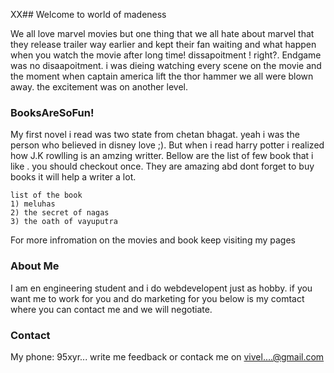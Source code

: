 XX## Welcome to world of madeness

We all love marvel movies but one thing that we all hate about marvel that they release trailer way earlier and kept their fan waiting and what happen when you watch the movie after long time! dissapoitment ! right?.
Endgame was no disaapoitment. i was dieing watching every scene on the movie and the moment when captain america lift the thor hammer we all were blown away. the excitement was on another level.

### BooksAreSoFun!

My first novel i read was two state from chetan bhagat. yeah i was the person who believed in disney love ;). But when i read harry potter i realized how J.K rowlling is an amzing writter. Bellow are the list of few book that i like . you should checkout once. They are amazing abd dont forget to buy books it will help a writer a lot.

```BooksAreSoFun!
list of the book
1) meluhas 
2) the secret of nagas
3) the oath of vayuputra 
```

For more infromation on the movies and book keep visiting my pages 

### About Me

I am en engineering student and i do webdevelopent just as hobby. if you want me to work for you and do marketing for you below is my comtact where you can contact me and we will negotiate.


### Contact

My phone: 95xyr...
write me feedback or contack me on vivel....@gmail.com
